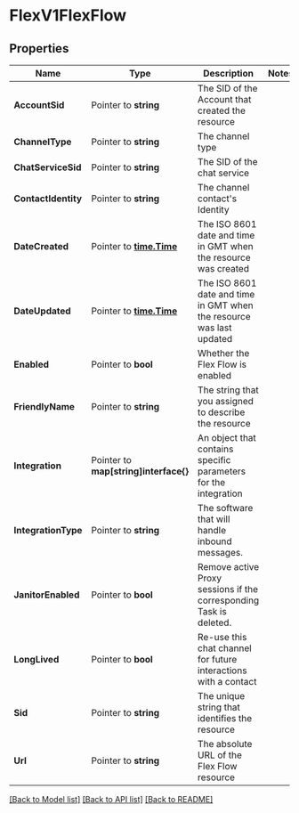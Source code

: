 # FlexV1FlexFlow

## Properties

Name | Type | Description | Notes
------------ | ------------- | ------------- | -------------
**AccountSid** | Pointer to **string** | The SID of the Account that created the resource |
**ChannelType** | Pointer to **string** | The channel type |
**ChatServiceSid** | Pointer to **string** | The SID of the chat service |
**ContactIdentity** | Pointer to **string** | The channel contact's Identity |
**DateCreated** | Pointer to [**time.Time**](time.Time.md) | The ISO 8601 date and time in GMT when the resource was created |
**DateUpdated** | Pointer to [**time.Time**](time.Time.md) | The ISO 8601 date and time in GMT when the resource was last updated |
**Enabled** | Pointer to **bool** | Whether the Flex Flow is enabled |
**FriendlyName** | Pointer to **string** | The string that you assigned to describe the resource |
**Integration** | Pointer to **map[string]interface{}** | An object that contains specific parameters for the integration |
**IntegrationType** | Pointer to **string** | The software that will handle inbound messages. |
**JanitorEnabled** | Pointer to **bool** | Remove active Proxy sessions if the corresponding Task is deleted. |
**LongLived** | Pointer to **bool** | Re-use this chat channel for future interactions with a contact |
**Sid** | Pointer to **string** | The unique string that identifies the resource |
**Url** | Pointer to **string** | The absolute URL of the Flex Flow resource |

[[Back to Model list]](../README.md#documentation-for-models) [[Back to API list]](../README.md#documentation-for-api-endpoints) [[Back to README]](../README.md)


